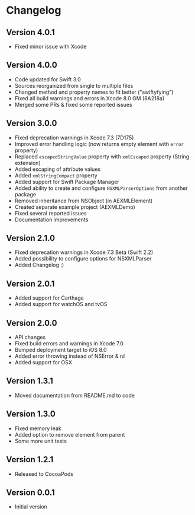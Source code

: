 # Changelog

## Version 4.0.1

- Fixed minor issue with Xcode

## Version 4.0.0

- Code updated for Swift 3.0
- Sources reorganized from single to multiple files
- Changed method and property names to fit better ("swiftyfying")
- Fixed all build warnings and errors in Xcode 8.0 GM (8A218a)
- Merged some PRs & fixed some reported issues

## Version 3.0.0

- Fixed deprecation warnings in Xcode 7.3 (7D175)
- Improved error handling logic (now returns empty element with `error` property)
- Replaced `escapedStringValue` property with `xmlEscaped` property (String extension)
- Added escaping of attribute values
- Added `xmlStringCompact` property
- Added support for Swift Package Manager
- Added ability to create and configure `NSXMLParserOptions` from another package
- Removed inheritance from NSObject (in AEXMLElement)
- Created separate example project (AEXMLDemo)
- Fixed several reported issues
- Documentation improvements

## Version 2.1.0

- Fixed deprecation warnings in Xcode 7.3 Beta (Swift 2.2)
- Added possibility to configure options for NSXMLParser
- Added Changelog :)

## Version 2.0.1

- Added support for Carthage
- Added support for watchOS and tvOS

## Version 2.0.0

- API changes
- Fixed build errors and warnings in Xcode 7.0
- Bumped deployment target to iOS 8.0
- Added error throwing instead of NSError & nil
- Added support for OSX

## Version 1.3.1

- Moved documentation from README.md to code

## Version 1.3.0

- Fixed memory leak
- Added option to remove element from parent
- Some more unit tests

## Version 1.2.1

- Released to CocoaPods

## Version 0.0.1

- Initial version
